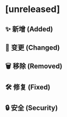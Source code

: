 # [unreleased]

## ✨ 新增 (Added)

## 🔄 变更 (Changed)

## 🗑️ 移除 (Removed)

## 🛠️ 修复 (Fixed)

## 🔒 安全 (Security)
